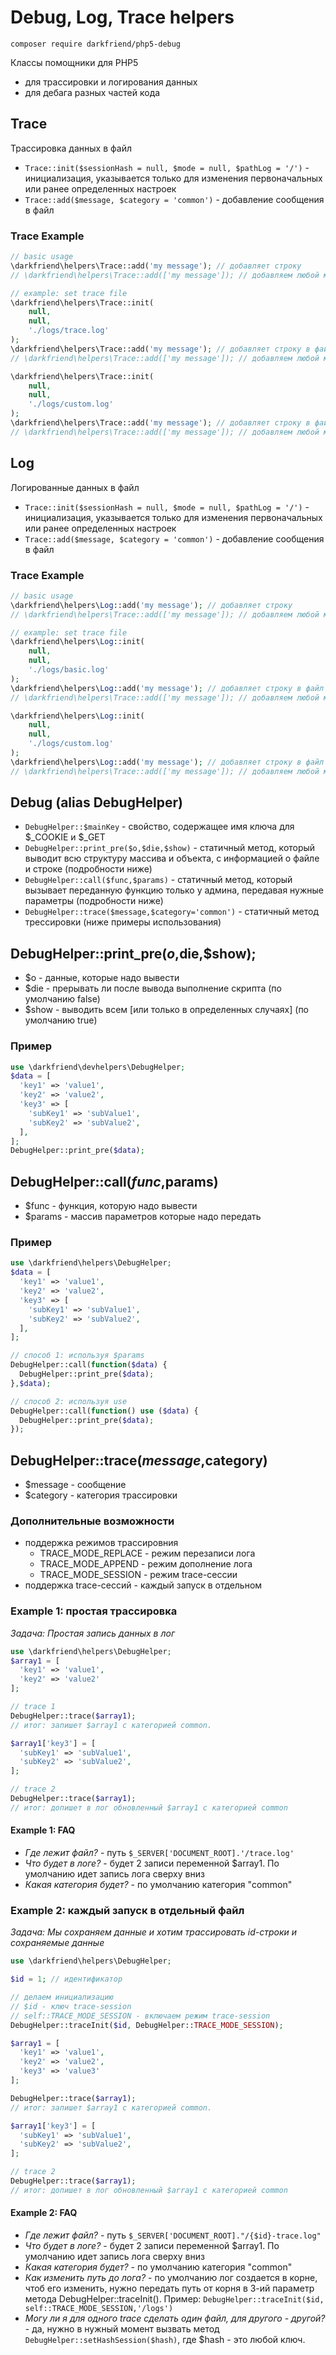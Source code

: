 # Debug, Log, Trace helpers

``composer require darkfriend/php5-debug``

Классы помощники для PHP5
* для трассировки и логирования данных
* для дебага разных частей кода

## Trace
Трассировка данных в файл

* ``` Trace::init($sessionHash = null, $mode = null, $pathLog = '/') ``` - инициализация, указывается только для изменения первоначальных или ранее определенных настроек
* ``` Trace::add($message, $category = 'common') ``` - добавление сообщения в файл

### Trace Example
```php
// basic usage
\darkfriend\helpers\Trace::add('my message'); // добавляет строку
// \darkfriend\helpers\Trace::add(['my message']); // добавляем любой массив или объект
```

```php
// example: set trace file
\darkfriend\helpers\Trace::init(
    null,
    null,
    './logs/trace.log'
);
\darkfriend\helpers\Trace::add('my message'); // добавляет строку в файл trace.log
// \darkfriend\helpers\Trace::add(['my message']); // добавляем любой массив или объект в файл trace.log

\darkfriend\helpers\Trace::init(
    null,
    null,
    './logs/custom.log'
);
\darkfriend\helpers\Trace::add('my message'); // добавляет строку в файл custom.log
// \darkfriend\helpers\Trace::add(['my message']); // добавляем любой массив или объект в файл custom.log
```

## Log
Логированные данных в файл

* ``` Trace::init($sessionHash = null, $mode = null, $pathLog = '/') ``` - инициализация, указывается только для изменения первоначальных или ранее определенных настроек
* ``` Trace::add($message, $category = 'common') ``` - добавление сообщения в файл

### Trace Example
```php
// basic usage
\darkfriend\helpers\Log::add('my message'); // добавляет строку
// \darkfriend\helpers\Trace::add(['my message']); // добавляем любой массив или объект
```

```php
// example: set trace file
\darkfriend\helpers\Log::init(
    null,
    null,
    './logs/basic.log'
);
\darkfriend\helpers\Log::add('my message'); // добавляет строку в файл basic.log
// \darkfriend\helpers\Trace::add(['my message']); // добавляем любой массив или объект в файл basic.log

\darkfriend\helpers\Log::init(
    null,
    null,
    './logs/custom.log'
);
\darkfriend\helpers\Log::add('my message'); // добавляет строку в файл custom.log
// \darkfriend\helpers\Trace::add(['my message']); // добавляем любой массив или объект в файл custom.log
```

## Debug (alias DebugHelper)

* ```DebugHelper::$mainKey``` - свойство, содержащее имя ключа для $_COOKIE и $_GET
* ```DebugHelper::print_pre($o,$die,$show)``` - статичный метод, который выводит всю структуру массива и объекта, с информацией о файле и строке (подробности ниже)
* ```DebugHelper::call($func,$params)``` - статичный метод, который вызывает переданную функцию только у админа, передавая нужные параметры (подробности ниже)
* ```DebugHelper::trace($message,$category='common')``` - статичный метод трессировки (ниже примеры использования)

## DebugHelper::print_pre($o,$die,$show);
* $o - данные, которые надо вывести
* $die - прерывать ли после вывода выполнение скрипта (по умолчанию false)
* $show - выводить всем [или только в определенных случаях] (по умолчанию true)

### Пример
```php
use \darkfriend\devhelpers\DebugHelper;
$data = [
  'key1' => 'value1',
  'key2' => 'value2',
  'key3' => [
    'subKey1' => 'subValue1',
    'subKey2' => 'subValue2',
  ],
];
DebugHelper::print_pre($data);
```

## DebugHelper::call($func,$params)
* $func - функция, которую надо вывести
* $params - массив параметров которые надо передать

### Пример
```php
use \darkfriend\helpers\DebugHelper;
$data = [
  'key1' => 'value1',
  'key2' => 'value2',
  'key3' => [
    'subKey1' => 'subValue1',
    'subKey2' => 'subValue2',
  ],
];

// способ 1: используя $params
DebugHelper::call(function($data) {
  DebugHelper::print_pre($data);
},$data);

// способ 2: используя use
DebugHelper::call(function() use ($data) {
  DebugHelper::print_pre($data);
});
```

## DebugHelper::trace($message,$category)
* $message - сообщение
* $category - категория трассировки

### Дополнительные возможности

* поддержка режимов трассировния
    * TRACE_MODE_REPLACE - режим перезаписи лога
    * TRACE_MODE_APPEND - режим дополнение лога
    * TRACE_MODE_SESSION - режим trace-сессии
* поддержка trace-сессий - каждый запуск в отдельном 


### Example 1: простая трассировка
_Задача: Простая запись данных в лог_
```php
use \darkfriend\helpers\DebugHelper;
$array1 = [
  'key1' => 'value1',
  'key2' => 'value2'
];

// trace 1
DebugHelper::trace($array1);
// итог: запишет $array1 с категорией common.

$array1['key3'] = [
  'subKey1' => 'subValue1',
  'subKey2' => 'subValue2',
];

// trace 2
DebugHelper::trace($array1);
// итог: допишет в лог обновленный $array1 с категорией common
```

#### Example 1: FAQ

* _Где лежит файл?_ - путь ``$_SERVER['DOCUMENT_ROOT].'/trace.log'``
* _Что будет в логе?_ - будет 2 записи переменной $array1. По умолчанию идет запись лога сверху вниз
* _Какая категория будет?_ - по умолчанию категория "common"

### Example 2: каждый запуск в отдельный файл
_Задача: Мы сохраняем данные и хотим трассировать id-строки и сохраняемые данные_

```php
use \darkfriend\helpers\DebugHelper;

$id = 1; // идентификатор

// делаем инициализацию
// $id - ключ trace-session
// self::TRACE_MODE_SESSION - включаем режим trace-session
DebugHelper::traceInit($id, DebugHelper::TRACE_MODE_SESSION);

$array1 = [
  'key1' => 'value1',
  'key2' => 'value2',
  'key3' => 'value3'
];

DebugHelper::trace($array1);
// итог: запишет $array1 с категорией common.

$array1['key3'] = [
  'subKey1' => 'subValue1',
  'subKey2' => 'subValue2',
];

// trace 2
DebugHelper::trace($array1);
// итог: допишет в лог обновленный $array1 с категорией common
```

#### Example 2: FAQ

* _Где лежит файл?_ - путь ``$_SERVER['DOCUMENT_ROOT]."/{$id}-trace.log"``
* _Что будет в логе?_ - будет 2 записи переменной $array1. По умолчанию идет запись лога сверху вниз
* _Какая категория будет?_ - по умолчанию категория "common"
* _Как изменить путь до лога?_ - по умолчанию лог создается в корне, чтоб его изменить, нужно передать путь от корня в 3-ий параметр метода DebugHelper::traceInit(). Пример: ``DebugHelper::traceInit($id, self::TRACE_MODE_SESSION,'/logs')``
* _Могу ли я для одного trace сделать один файл, для другого - другой?_ - да, нужно в нужный момент вызвать метод ``DebugHelper::setHashSession($hash)``, где $hash - это любой ключ.
